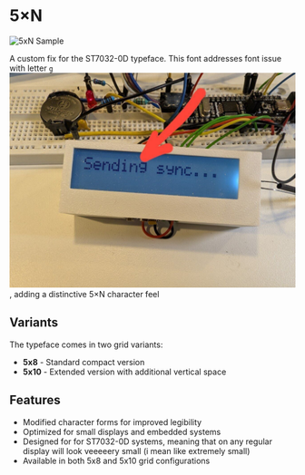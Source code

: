 # 5×N

![5xN Sample](5xN-hello.jpg)

A custom fix for the ST7032-0D typeface. This font addresses font issue with letter `g` ![5xN Sample](problem.jpg), adding a distinctive 5×N character feel

## Variants

The typeface comes in two grid variants:
- **5x8** - Standard compact version
- **5x10** - Extended version with additional vertical space

## Features

- Modified character forms for improved legibility
- Optimized for small displays and embedded systems
- Designed for for ST7032-0D systems, meaning that on any regular display will look veeeeery small (i mean like extremely small)
- Available in both 5x8 and 5x10 grid configurations